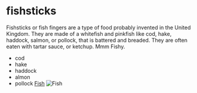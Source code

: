 # fishsticks 
Fishsticks or fish fingers are a type of food probably invented in the United Kingdom. They are made of a whitefish and pinkfish like cod, hake, haddock, salmon, or pollock, that is battered and breaded. They are often eaten with tartar sauce, or ketchup. Mmm Fishy.
* cod
* hake
* haddock
* almon
* pollock
[Fish](https://simple.wikipedia.org/wiki/Fishstick)
![Fish](https://images.app.goo.gl/DbHeeGYvZwmkvrQt6)
